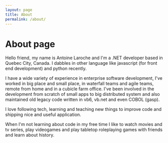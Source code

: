 ```yaml
---
layout: page
title: About
permalink: /about/
---
```


# About page

Hello friend, my name is Antoine Laroche and I'm a .NET developer based in Quebec City, Canada. I dabbles in other language like javascript (for front end development) and python recently.

I have a wide variety of experience in enterprise software development, I've worked in big place and small place, in waterfall teams and agile teams, remote from home and in a cubicle farm office. I've been involved in the development from scratch of small apps to big distributed system and also maintained old legacy code written in vb6, vb.net and even COBOL (gasp).

I love following tech, learning and teaching new things to improve code and shipping nice and useful application.

When I'm not learning about code in my free time I like to watch movies and tv series, play videogames and play tabletop roleplaying games with friends and learn about history.
